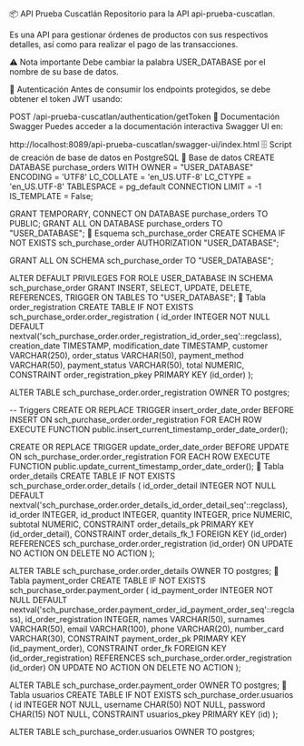 📦 API Prueba Cuscatlán 
Repositorio para la API api-prueba-cuscatlan.

Es una API para gestionar órdenes de productos con sus respectivos detalles, así como para realizar el pago de las transacciones.

⚠️ Nota importante
Debe cambiar la palabra USER_DATABASE por el nombre de su base de datos.

🔐 Autenticación
Antes de consumir los endpoints protegidos, se debe obtener el token JWT usando:

POST /api-prueba-cuscatlan/authentication/getToken
📑 Documentación Swagger
Puedes acceder a la documentación interactiva Swagger UI en:

http://localhost:8089/api-prueba-cuscatlan/swagger-ui/index.html
🗄️ Script de creación de base de datos en PostgreSQL
📌 Base de datos
CREATE DATABASE purchase_orders 
WITH OWNER = "USER_DATABASE" 
ENCODING = 'UTF8' 
LC_COLLATE = 'en_US.UTF-8' 
LC_CTYPE = 'en_US.UTF-8' 
TABLESPACE = pg_default 
CONNECTION LIMIT = -1 
IS_TEMPLATE = False;

GRANT TEMPORARY, CONNECT ON DATABASE purchase_orders TO PUBLIC;
GRANT ALL ON DATABASE purchase_orders TO "USER_DATABASE";
📌 Esquema sch_purchase_order
CREATE SCHEMA IF NOT EXISTS sch_purchase_order AUTHORIZATION "USER_DATABASE";

GRANT ALL ON SCHEMA sch_purchase_order TO "USER_DATABASE";

ALTER DEFAULT PRIVILEGES FOR ROLE USER_DATABASE IN SCHEMA sch_purchase_order 
GRANT INSERT, SELECT, UPDATE, DELETE, REFERENCES, TRIGGER ON TABLES TO "USER_DATABASE";
📌 Tabla order_registration
CREATE TABLE IF NOT EXISTS sch_purchase_order.order_registration (
    id_order INTEGER NOT NULL DEFAULT nextval('sch_purchase_order.order_registration_id_order_seq'::regclass),
    creation_date TIMESTAMP,
    modification_date TIMESTAMP,
    customer VARCHAR(250),
    order_status VARCHAR(50),
    payment_method VARCHAR(50),
    payment_status VARCHAR(50),
    total NUMERIC,
    CONSTRAINT order_registration_pkey PRIMARY KEY (id_order)
);

ALTER TABLE sch_purchase_order.order_registration OWNER TO postgres;

-- Triggers
CREATE OR REPLACE TRIGGER insert_order_date_order
BEFORE INSERT ON sch_purchase_order.order_registration
FOR EACH ROW
EXECUTE FUNCTION public.insert_current_timestamp_order_date_order();

CREATE OR REPLACE TRIGGER update_order_date_order
BEFORE UPDATE ON sch_purchase_order.order_registration
FOR EACH ROW
EXECUTE FUNCTION public.update_current_timestamp_order_date_order();
📌 Tabla order_details
CREATE TABLE IF NOT EXISTS sch_purchase_order.order_details (
    id_order_detail INTEGER NOT NULL DEFAULT nextval('sch_purchase_order.order_details_id_order_detail_seq'::regclass),
    id_order INTEGER,
    id_product INTEGER,
    quantity INTEGER,
    price NUMERIC,
    subtotal NUMERIC,
    CONSTRAINT order_details_pk PRIMARY KEY (id_order_detail),
    CONSTRAINT order_details_fk_1 FOREIGN KEY (id_order)
        REFERENCES sch_purchase_order.order_registration (id_order)
        ON UPDATE NO ACTION ON DELETE NO ACTION
);

ALTER TABLE sch_purchase_order.order_details OWNER TO postgres;
📌 Tabla payment_order
CREATE TABLE IF NOT EXISTS sch_purchase_order.payment_order (
    id_payment_order INTEGER NOT NULL DEFAULT nextval('sch_purchase_order.payment_order_id_payment_order_seq'::regclass),
    id_order_registration INTEGER,
    names VARCHAR(50),
    surnames VARCHAR(50),
    email VARCHAR(100),
    phone VARCHAR(20),
    number_card VARCHAR(30),
    CONSTRAINT payment_order_pk PRIMARY KEY (id_payment_order),
    CONSTRAINT order_fk FOREIGN KEY (id_order_registration)
        REFERENCES sch_purchase_order.order_registration (id_order)
        ON UPDATE NO ACTION ON DELETE NO ACTION
);

ALTER TABLE sch_purchase_order.payment_order OWNER TO postgres;
📌 Tabla usuarios
CREATE TABLE IF NOT EXISTS sch_purchase_order.usuarios (
    id INTEGER NOT NULL,
    username CHAR(50) NOT NULL,
    password CHAR(15) NOT NULL,
    CONSTRAINT usuarios_pkey PRIMARY KEY (id)
);

ALTER TABLE sch_purchase_order.usuarios OWNER TO postgres;
